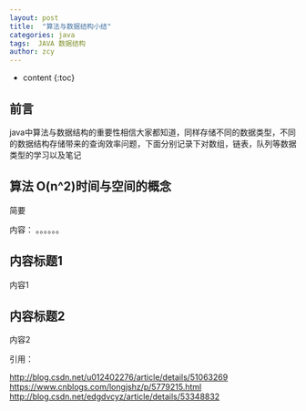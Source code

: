 ```yaml
---
layout: post
title:  "算法与数据结构小结"
categories: java
tags:  JAVA 数据结构  
author: zcy
---
```


* content
{:toc}


## 前言

java中算法与数据结构的重要性相信大家都知道，同样存储不同的数据类型，不同的数据结构存储带来的查询效率问题，下面分别记录下对数组，链表，队列等数据类型的学习以及笔记

##  算法 O(n^2)时间与空间的概念

简要

内容：
。。。。。。






## 内容标题1

内容1

## 内容标题2

内容2



引用：

http://blog.csdn.net/u012402276/article/details/51063269
https://www.cnblogs.com/longjshz/p/5779215.html
http://blog.csdn.net/edgdvcyz/article/details/53348832








